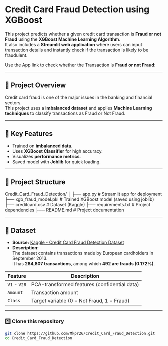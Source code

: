 # Credit Card Fraud Detection using XGBoost

This project predicts whether a given credit card transaction is **Fraud or not Fraud** using the **XGBoost Machine Learning Algorithm**.  
It also includes a **Streamlit web application** where users can input transaction details and instantly check if the transaction is likely to be fraudulent.

Use the App link to check whether the Transaction is **Fraud or not Fraud**:

---

## 🚀 Project Overview

Credit card fraud is one of the major issues in the banking and financial sectors.  
This project uses a **imbalanced dataset** and applies **Machine Learning techniques** to classify transactions as Fraud or Not Fraud.

---

## 🧠 Key Features
- Trained on **imbalanced data**.
- Uses **XGBoost Classifier** for high accuracy.
- Visualizes **performance metrics**.
- Saved model with **Joblib** for quick loading.

---

## 📂 Project Structure

Credit_Card_Fraud_Detection/
│
├── app.py # Streamlit app for deployment
├── xgb_fraud_model.pkl # Trained XGBoost model (saved using joblib)
├── creditcard.csv # Dataset (Kaggle)
├── requirements.txt # Project dependencies
├── README.md # Project documentation

---

## 🧾 Dataset

- **Source:** [Kaggle - Credit Card Fraud Detection Dataset](https://www.kaggle.com/mlg-ulb/creditcardfraud)
- **Description:**  
  The dataset contains transactions made by European cardholders in September 2013.  
  It has **284,807 transactions**, among which **492 are frauds (0.172%)**.

| Feature | Description |
|----------|--------------|
| `V1` - `V28` | PCA-transformed features (confidential data) |
| `Amount` | Transaction amount |
| `Class` | Target variable (0 = Not Fraud, 1 = Fraud) |

---

### 1️⃣ Clone this repository
```bash
git clone https://github.com/Mkpr26/Credit_Card_Fraud_Detection.git
cd Credit_Card_Fraud_Detection
